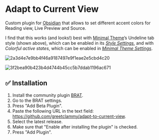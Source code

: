 # Adapt to Current View

Custom plugin for [Obsidian](https://obsidian.md/) that allows to set different accent colors for Reading view, Live Preview and Source.

I find that this works (and looks!) best with [Minimal Theme](https://minimal.guide/)’s Undeline tab style (shown above), which can be enabled in its *[Style Settings](https://obsidian.md/plugins?id=obsidian-style-settings)*, and with _Colorful active states_, which can be enabled in *[Minimal Theme Settings](https://obsidian.md/plugins?id=obsidian-minimal-settings)*.

![2a3d4e7e9bb4f46a9187497e9f1eae2e5cbd4c20](https://github.com/user-attachments/assets/350abda9-c4c7-4d73-8208-bb323e4e4544)

![3f2bea90b423b4d4744b45cc5b7ddab1196ac671](https://github.com/user-attachments/assets/cd7b1b3a-f630-4b19-8f08-b4aef0b7e010)

## ✅ Installation

1. Install the community plugin [BRAT](https://obsidian.md/plugins?id=obsidian42-brat).
2. Go to the BRAT settings.
3. Press "Add Beta Plugin".
3. Paste the following URL in the text field: https://github.com/greetclammy/adapt-to-current-view.
4. Select the latest release.
5. Make sure that "Enable after installing the plugin" is checked.
6. Press "Add Plugin".
